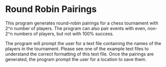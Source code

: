 # Round Robin Pairings

This program generates round-robin pairings for a chess tournament with 2^n number of players. The program can also
pair events with even, non-2^n numbers of players, but not with 100% success.

The program will prompt the user for a text file containing the names of the players in the tournament. Please see
one of the example text files to understand the correct formatting of this text file. Once the pairings are
generated, the program prompt the user for a location to save them.